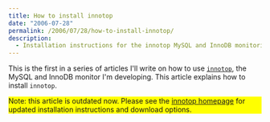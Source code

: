 ```yaml
---
title: How to install innotop
date: "2006-07-28"
permalink: /2006/07/28/how-to-install-innotop/
description:
  - Installation instructions for the innotop MySQL and InnoDB monitoring tool.
---
```

This is the first in a series of articles I'll write on how to use [`innotop`][1], the MySQL and InnoDB monitor I'm developing. This article explains how to install `innotop`.

<p style="background:yellow">
  Note: this article is outdated now. Please see the <a href="/innotop/">innotop homepage</a> for updated installation instructions and download options.
</p>

 [1]: /innotop/
